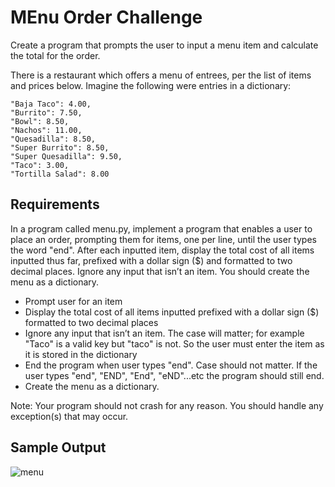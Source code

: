 # MEnu Order Challenge
Create a program that prompts the user to input a menu item and calculate the total  for the order.

There is a restaurant which offers a menu of entrees, per the list of items and prices below. Imagine the following were entries in a dictionary:

    "Baja Taco": 4.00,
    "Burrito": 7.50,
    "Bowl": 8.50,
    "Nachos": 11.00,
    "Quesadilla": 8.50,
    "Super Burrito": 8.50,
    "Super Quesadilla": 9.50,
    "Taco": 3.00,
    "Tortilla Salad": 8.00

## Requirements

In a program called menu.py, implement a program that enables a user to place an order, prompting them for items, one per line, until the user types the word "end". After each inputted item, display the total cost of all items inputted thus far, prefixed with a dollar sign ($) and formatted to two decimal places.  Ignore any input that isn’t an item. You should create the menu as a dictionary.

- Prompt user for an item
- Display the total cost of all items inputted prefixed with a dollar sign ($) formatted to two decimal places
- Ignore any input that isn’t an item. The case will matter; for example "Taco" is a valid key but "taco" is not. So the user must enter the item as it is stored in the dictionary
- End the program when user types "end". Case should not matter. If the user types "end", "END", "End", "eND"...etc the program should still end.
- Create the menu as a dictionary.

Note: Your program should not crash for any reason. You should handle any exception(s) that may occur.

## Sample Output

![menu](menu_output.gif)
